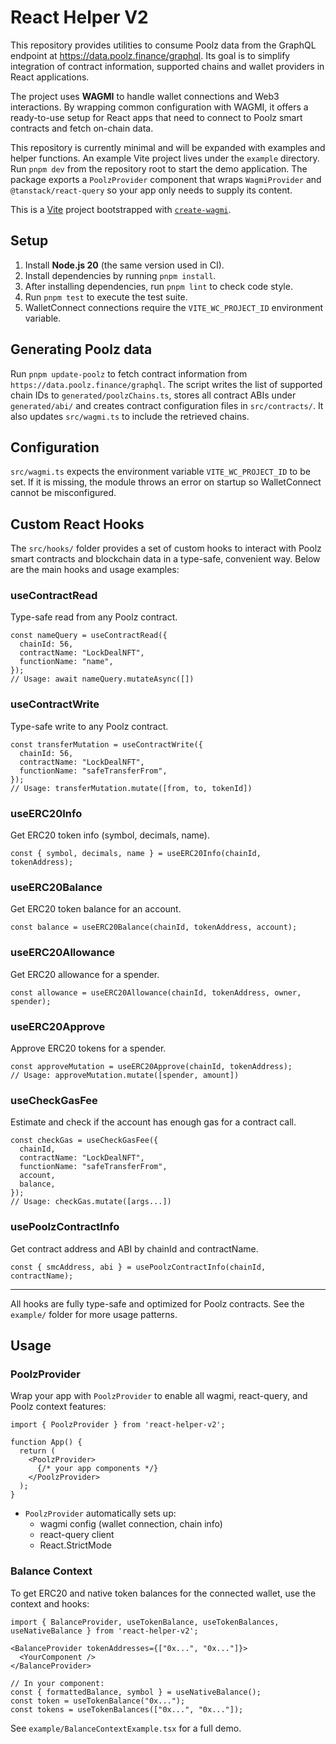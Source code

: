# React Helper V2

This repository provides utilities to consume Poolz data from the GraphQL
endpoint at <https://data.poolz.finance/graphql>. Its goal is to simplify
integration of contract information, supported chains and wallet providers in
React applications.

The project uses **WAGMI** to handle wallet connections and Web3 interactions.
By wrapping common configuration with WAGMI, it offers a ready-to-use setup for
React apps that need to connect to Poolz smart contracts and fetch on-chain
data.

This repository is currently minimal and will be expanded with examples and
helper functions. An example Vite project lives under the `example` directory.
Run `pnpm dev` from the repository root to start the demo application. The
package exports a `PoolzProvider` component that wraps `WagmiProvider` and
`@tanstack/react-query` so your app only needs to supply its content.

This is a [Vite](https://vitejs.dev) project bootstrapped with [`create-wagmi`](https://github.com/wevm/wagmi/tree/main/packages/create-wagmi).

## Setup

1. Install **Node.js 20** (the same version used in CI).
2. Install dependencies by running `pnpm install`.
3. After installing dependencies, run `pnpm lint` to check code style.
4. Run `pnpm test` to execute the test suite.
5. WalletConnect connections require the `VITE_WC_PROJECT_ID` environment variable.

## Generating Poolz data

Run `pnpm update-poolz` to fetch contract information from
`https://data.poolz.finance/graphql`. The script writes the list of supported
chain IDs to `generated/poolzChains.ts`, stores all contract ABIs under
`generated/abi/` and creates contract configuration files in `src/contracts/`.
It also updates `src/wagmi.ts` to include the retrieved chains.

## Configuration

`src/wagmi.ts` expects the environment variable `VITE_WC_PROJECT_ID` to be set.
If it is missing, the module throws an error on startup so WalletConnect cannot
be misconfigured.

## Custom React Hooks

The `src/hooks/` folder provides a set of custom hooks to interact with Poolz smart contracts and blockchain data in a type-safe, convenient way. Below are the main hooks and usage examples:

### useContractRead
Type-safe read from any Poolz contract.
```tsx
const nameQuery = useContractRead({
  chainId: 56,
  contractName: "LockDealNFT",
  functionName: "name",
});
// Usage: await nameQuery.mutateAsync([])
```

### useContractWrite
Type-safe write to any Poolz contract.
```tsx
const transferMutation = useContractWrite({
  chainId: 56,
  contractName: "LockDealNFT",
  functionName: "safeTransferFrom",
});
// Usage: transferMutation.mutate([from, to, tokenId])
```

### useERC20Info
Get ERC20 token info (symbol, decimals, name).
```tsx
const { symbol, decimals, name } = useERC20Info(chainId, tokenAddress);
```

### useERC20Balance
Get ERC20 token balance for an account.
```tsx
const balance = useERC20Balance(chainId, tokenAddress, account);
```

### useERC20Allowance
Get ERC20 allowance for a spender.
```tsx
const allowance = useERC20Allowance(chainId, tokenAddress, owner, spender);
```

### useERC20Approve
Approve ERC20 tokens for a spender.
```tsx
const approveMutation = useERC20Approve(chainId, tokenAddress);
// Usage: approveMutation.mutate([spender, amount])
```

### useCheckGasFee
Estimate and check if the account has enough gas for a contract call.
```tsx
const checkGas = useCheckGasFee({
  chainId,
  contractName: "LockDealNFT",
  functionName: "safeTransferFrom",
  account,
  balance,
});
// Usage: checkGas.mutate([args...])
```

### usePoolzContractInfo
Get contract address and ABI by chainId and contractName.
```tsx
const { smcAddress, abi } = usePoolzContractInfo(chainId, contractName);
```

---

All hooks are fully type-safe and optimized for Poolz contracts. See the `example/` folder for more usage patterns.

## Usage

### PoolzProvider
Wrap your app with `PoolzProvider` to enable all wagmi, react-query, and Poolz context features:

```tsx
import { PoolzProvider } from 'react-helper-v2';

function App() {
  return (
    <PoolzProvider>
      {/* your app components */}
    </PoolzProvider>
  );
}
```

- `PoolzProvider` automatically sets up:
  - wagmi config (wallet connection, chain info)
  - react-query client
  - React.StrictMode

### Balance Context

To get ERC20 and native token balances for the connected wallet, use the context and hooks:

```tsx
import { BalanceProvider, useTokenBalance, useTokenBalances, useNativeBalance } from 'react-helper-v2';

<BalanceProvider tokenAddresses={["0x...", "0x..."]}>
  <YourComponent />
</BalanceProvider>

// In your component:
const { formattedBalance, symbol } = useNativeBalance();
const token = useTokenBalance("0x...");
const tokens = useTokenBalances(["0x...", "0x..."]);
```

See `example/BalanceContextExample.tsx` for a full demo.

